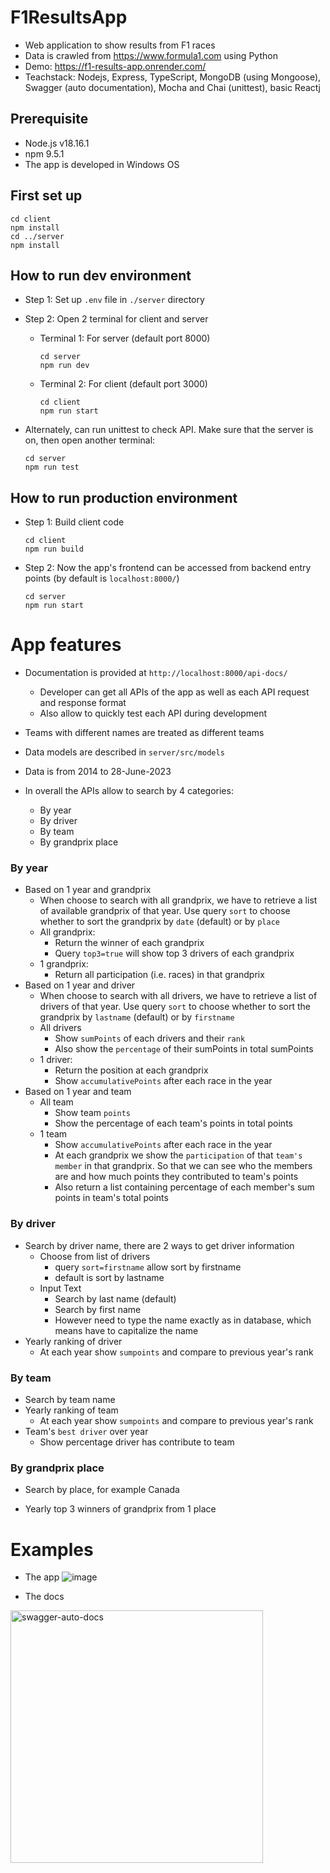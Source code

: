 # F1ResultsApp
- Web application to show results from F1 races
- Data is crawled from https://www.formula1.com using Python
- Demo: https://f1-results-app.onrender.com/
- Teachstack: Nodejs, Express, TypeScript, MongoDB (using Mongoose), Swagger (auto documentation), Mocha and Chai (unittest), basic Reactj

## Prerequisite
- Node.js v18.16.1 
- npm 9.5.1
- The app is developed in Windows OS

## First set up
```
cd client 
npm install 
cd ../server 
npm install
```

## How to run dev environment 
- Step 1: Set up `.env` file in `./server` directory

- Step 2: Open 2 terminal for client and server 
    - Terminal 1: For server (default port 8000)
        ```
        cd server
        npm run dev 
        ```
    - Terminal 2: For client (default port 3000) 
        ```
        cd client
        npm run start
        ```

- Alternately, can run unittest to check API. Make sure that the server is on, then open another terminal:  
    ```
    cd server
    npm run test
    ```

## How to run production environment 
- Step 1: Build client code
    ```
    cd client 
    npm run build
    ```
- Step 2: Now the app's frontend can be accessed from backend entry points (by default is `localhost:8000/`)
    ```
    cd server 
    npm run start 
    ```

# App features

- Documentation is provided at `http://localhost:8000/api-docs/`
    - Developer can get all APIs of the app as well as each API request and response format 
    - Also allow to quickly test each API during development      
- Teams with different names are treated as different teams 
- Data models are described in `server/src/models`
- Data is from 2014 to 28-June-2023

- In overall the APIs allow to search by 4 categories:
    - By year
    - By driver 
    - By team 
    - By grandprix place 

### By year
- Based on 1 year and grandprix 
    - When choose to search with all grandprix, we have to retrieve a list of available grandprix of that year. Use query `sort` to choose whether to sort the grandprix by `date` (default) or by `place` 
    - All grandprix: 
        - Return the winner of each grandprix 
        - Query `top3=true` will show top 3 drivers of each grandprix
    - 1 grandprix: 
        - Return all participation (i.e. races) in that grandprix 
- Based on 1 year and driver 
    - When choose to search with all drivers, we have to retrieve a list of drivers of that year. Use query `sort` to choose whether to sort the grandprix by `lastname` (default) or by `firstname`
    - All drivers
        - Show `sumPoints` of each drivers and their `rank`
        - Also show the `percentage` of their sumPoints in total sumPoints 
    - 1 driver: 
        - Return the position at each grandprix 
        - Show `accumulativePoints` after each race in the year  
- Based on 1 year and team 
    - All team 
        - Show team `points`
        - Show the percentage of each team's points in total points 
    - 1 team 
      - Show `accumulativePoints` after each race in the year  
      - At each grandprix we show the `participation` of that `team's member` in that grandprix. So that we can see who the members are and how much points they contributed to team's points
      - Also return a list containing percentage of each member's sum points in team's total points

### By driver 
- Search by driver name, there are 2 ways to get driver information
    - Choose from list of drivers
        - query `sort=firstname` allow sort by firstname
        - default is sort by lastname
    - Input Text 
        + Search by last name (default) 
        + Search by first name 
        + However need to type the name exactly as in database, which means have to capitalize the name
- Yearly ranking of driver 
    - At each year show `sumpoints` and compare to previous year's rank 
   
### By team 
- Search by team name 
- Yearly ranking of team
    - At each year show `sumpoints` and compare to previous year's rank 
- Team's `best driver` over year 
    - Show percentage driver has contribute to team

### By grandprix place 
+ Search by place, for example Canada  
- Yearly top 3 winners of grandprix from 1 place

# Examples 
- The app
![image](https://github.com/tten5/F1ResultsApp/assets/71060912/09928eec-c2d1-4571-8107-da277ee29848)

- The docs
<img width="404" alt="swagger-auto-docs" src="https://github.com/tten5/F1ResultsApp/assets/71060912/7c1b3ddd-6d16-4fd0-86fe-146a14a311c2">



